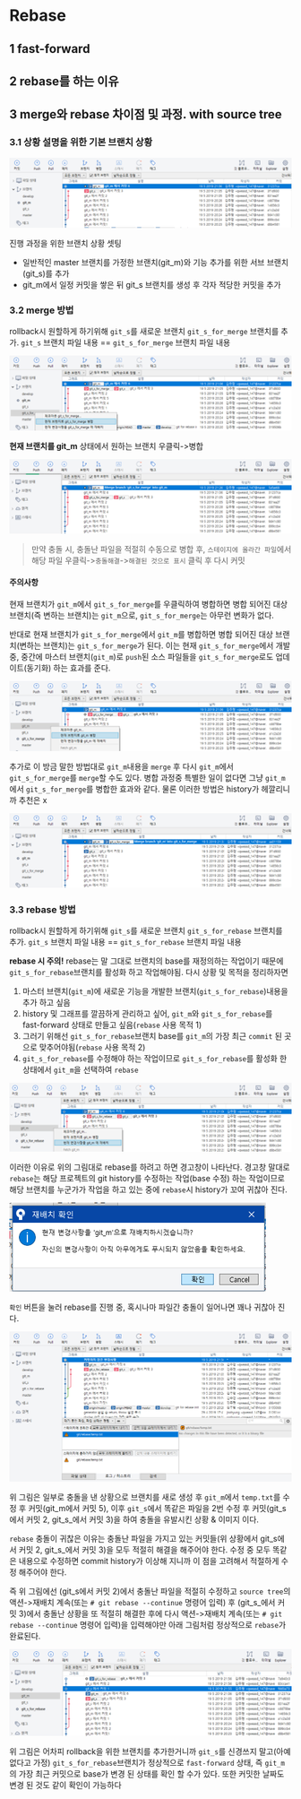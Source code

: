﻿# Rebase

## 1 fast-forward
## 2 rebase를 하는 이유
## 3 merge와 rebase 차이점 및 과정. with source tree
### 3.1 상황 설명을 위한 기본 브랜치 상황

![img1](./images/img01.PNG)

진행 과정을 위한 브랜치 상황 셋팅
* 일반적인 master 브랜치를 가정한 브랜치(git_m)와 기능 추가를 위한 서브 브랜치(git_s)를 추가
* git_m에서 일정 커밋을 쌓은 뒤 git_s 브랜치를 생성 후 각자 적당한 커밋을 추가

### 3.2 merge 방법

rollback시 원할하게 하기위해 `git_s`를 새로운 브랜치 `git_s_for_merge` 브랜치를 추가. `git_s` 브랜치 파일 내용 == `git_s_for_merge` 브랜치 파일 내용

![img2](./images/img02.png)

**현재 브랜치를 git_m** 상태에서 원하는 브랜치 우클릭->병합

![img3](./images/img03.png)

> 만약 충돌 시, 충돌난 파일을 적절히 수동으로 병합 후, `스테이지에 올라간 파일`에서 해당 파일 우클릭->`충돌해결`->`해결된 것으로 표시` 클릭 후 다시 커밋

#### 주의사항
현재 브랜치가 `git_m`에서 `git_s_for_merge`를 우클릭하여 병합하면 병합 되어진 대상 브랜치(즉 변하는 브랜치)는 `git_m`으로, `git_s_for_merge`는 아무런 변화가 없다.

반대로 현재 브랜치가 `git_s_for_merge`에서 `git_m`를 병합하면 병합 되어진 대상 브랜치(변하는 브랜치)는 `git_s_for_merge`가 된다. 이는 현재 `git_s_for_merge`에서 개발 중, 중간에 마스터 브랜치(`git_m`)로 `push`된 소스 파일들을 `git_s_for_merge`로도 업데이트(동기화) 하는 효과를 준다.

![img4](./images/img04.png)

추가로 이 방금 말한 방법대로 `git_m`내용을 `merge` 후 다시 `git_m`에서 `git_s_for_merge`를 `merge`할 수도 있다. 병합 과정중 특별한 일이 없다면 그냥 `git_m`에서 `git_s_for_merge`를 병합한 효과와 같다. 물론 이러한 방법은 history가 헤깔리니까 추천은 x

![img6](./images/img06.png)

### 3.3 rebase 방법

rollback시 원할하게 하기위해 `git_s`를 새로운 브랜치 `git_s_for_rebase` 브랜치를 추가. `git_s` 브랜치 파일 내용 == `git_s_for_rebase` 브랜치 파일 내용

**rebase 시 주의!**
rebase는 말 그대로 브랜치의 base를 재정의하는 작업이기 때문에 `git_s_for_rebase`브랜치를 활성화 하고 작업해야됨. 다시 상황 및 목적을 정리하자면

1. 마스터 브랜치(`git_m`)에 새로운 기능을 개발한 브랜치(`git_s_for_rebase`)내용을 추가 하고 싶음
2. history 및 그래프를 깔끔하게 관리하고 싶어, `git_m`와 `git_s_for_rebase`를 fast-forward 상태로 만들고 싶음(`rebase` 사용 목적 1)
3. 그러기 위해선 `git_s_for_rebase`브랜치 base를 `git_m`의 가장 최근 `commit` 된 곳으로 맞추어야됨(`rebase` 사용 목적 2)
4. `git_s_for_rebase`를 수정해야 하는 작업이므로 `git_s_for_rebase`를 활성화 한 상태에서 `git_m`을 선택하여 `rebase`

![img7](./images/img07.png)

이러한 이유로 위의 그림대로 rebase를 하려고 하면 경고창이 나타난다. 경고창 말대로 `rebase`는 해당 프로젝트의 git history를 수정하는 작업(base 수정) 하는 작업이므로 해당 브랜치를 누군가가 작업을 하고 있는 중에 `rebase`시 history가 꼬여 귀찮아 진다.

![img8](./images/img08.png)

`확인` 버튼을 눌러 rebase를 진행 중, 혹시나마 파일간 충돌이 일어나면 꽤나 귀찮아 진다. 

![img9](./images/img09.png)

위 그림은 일부로 충돌을 낸 상황으로 브랜치를 새로 생성 후 `git_m`에서 `temp.txt`를 수정 후 커밋(git_m에서 커밋 5), 이후 `git_s`에서 똑같은 파일을 2번 수정 후 커밋(git_s에서 커밋 2, git_s_에서 커밋 3)을 하여 충돌을 유발시킨 상황 & 이미지 이다.

`rebase` 충돌이 귀찮은 이유는 충돌난 파일을 가지고 있는 커밋들(위 상황에서 git_s에서 커밋 2, git_s_에서 커밋 3)을 모두 적절히 해결을 해주어야 한다. 수정 중 모두 똑같은 내용으로 수정하면 commit history가 이상해 지니까 이 점을 고려해서 적절하게 수정 해주어야 한다.

즉 위 그림에선 (git_s에서 커밋 2)에서 충돌난 파일을 적절히 수정하고 `source tree`의 액션->재배치 계속(또는 `# git rebase --continue` 명령어 입력) 후 (git_s_에서 커밋 3)에서 충돌난 상황을 또 적절히 해결한 후에 다시 액션->재배치 계속(또는 `# git rebase --continue` 명령어 입력)을 입력해야만 아래 그림처럼 정상적으로 `rebase`가 완료된다.

![img10](./images/img10.png)

위 그림은 어차피 rollback을 위한 브랜치를 추가한거니까 `git_s`를 신경쓰지 말고(아예 없다고 가정) `git_s_for_rebase`브랜치가 정상적으로 `fast-forward` 상태, 즉 `git_m`의 가장 최근 커밋으로 base가 변경 된 상태를 확인 할 수가 있다. 또한 커밋한 날짜도 변경 된 것도 같이 확인이 가능하다
